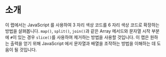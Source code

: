 # 소개

이 랩에서는 JavaScript 를 사용하여 3 자리 색상 코드를 6 자리 색상 코드로 확장하는 방법을 살펴봅니다. `map()`, `split()`, `join()`과 같은 Array 메서드와 문자열 시작 부분에 `#`이 있는 경우 `slice()`를 사용하여 제거하는 방법을 사용할 것입니다. 이 랩은 원하는 출력을 얻기 위해 JavaScript 에서 문자열과 배열을 조작하는 방법을 이해하는 데 도움이 될 것입니다.
